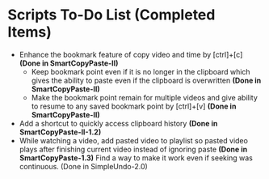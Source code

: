  # Scripts To-Do List (Completed Items)
 - Enhance the bookmark feature of copy video and time by [ctrl]+[c] **(Done in SmartCopyPaste-II)**
	 - Keep bookmark point even if it is no longer in the clipboard which gives the ability to paste even if the clipboard is overwritten **(Done in SmartCopyPaste-II)**
	 - Make the bookmark point remain for multiple videos and give ability to resume to any saved bookmark point by [ctrl]+[v] **(Done in SmartCopyPaste-II)**
- Add a shortcut to quickly access clipboard history **(Done in SmartCopyPaste-II-1.2)**
- While watching a video, add pasted video to playlist so pasted video plays after finishing current video instead of ignoring paste **(Done in SmartCopyPaste-1.3)**
 Find a way to make it work even if seeking was continuous. (Done in SimpleUndo-2.0)

